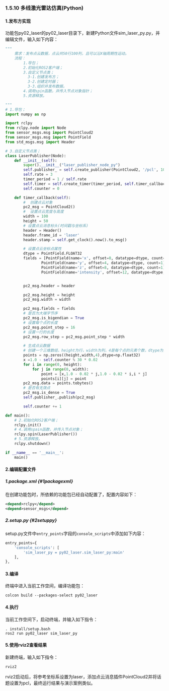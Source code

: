 ### 1.5.10 多线激光雷达仿真\(Python\)

#### 1.发布方实现

功能包py02\_laser的py02\_laser目录下，新建Python文件sim\_laser\_py.py，并编辑文件，输入如下内容：

```py
"""  
    需求：发布点云数据，点云共50行100列，且可以沿X轴周期性运动。
    流程：
        1.导包；
        2.初始化ROS2客户端；
        3.自定义节点类；
          3-1.创建发布方；
          3-2.创建定时器；
          3-3.组织并发布数据。
        4.调用spin函数，并传入节点对象指针；
        5.资源释放。

"""
# 1.导包；
import numpy as np

import rclpy
from rclpy.node import Node
from sensor_msgs.msg import PointCloud2
from sensor_msgs.msg import PointField
from std_msgs.msg import Header

# 3.自定义节点类；
class LaserPublisher(Node):
    def __init__(self):
        super().__init__("laser_publisher_node_py")
        self.publisher_ = self.create_publisher(PointCloud2, '/pcl', 10)
        self.rate = 3
        timer_period = 1 / self.rate
        self.timer = self.create_timer(timer_period, self.timer_callback)
        self.counter = 0

    def timer_callback(self):
        #  创建点云对象
        pc2_msg = PointCloud2()
        #  设置点云宽度与高度
        width = 100
        height = 50
        # 设置点云消息标头(时间戳与坐标系)
        header = Header()
        header.frame_id = 'laser'
        header.stamp = self.get_clock().now().to_msg()

        # 设置点云坐标点属性
        dtype = PointField.FLOAT32
        fields = [PointField(name='x', offset=0, datatype=dtype, count=1),
                PointField(name='y', offset=4, datatype=dtype, count=1),
                PointField(name='z', offset=8, datatype=dtype, count=1),
                PointField(name='intensity', offset=12, datatype=dtype, count=1)]


        pc2_msg.header = header

        pc2_msg.height = height
        pc2_msg.width = width

        pc2_msg.fields = fields
        # 是否为大端字节序
        pc2_msg.is_bigendian = True
        # 设置每个点的长度
        pc2_msg.point_step = 16
        # 设置一行的长度
        pc2_msg.row_step = pc2_msg.point_step * width

        # 生成点云数据
        # 创建一个三维数组，height为行，width为列，4是每个点的元素个数，dtype为元素数据类型
        points = np.zeros((height,width,4),dtype=np.float32)
        x =1.0 - self.counter % 30 * 0.02
        for i in range(0, height):
            for j in range(0, width):
                point = [x,1.0 - 0.02 * j,1.0 - 0.02 * i,i * j]
                points[i][j] = point
        pc2_msg.data = points.tobytes()
        # 是否有无效点
        pc2_msg.is_dense = True
        self.publisher_.publish(pc2_msg)

        self.counter += 1

def main():
    # 2.初始化ROS2客户端；
    rclpy.init()
    # 4.调用spain函数，并传入节点对象；
    rclpy.spin(LaserPublisher())
    # 5.资源释放。 
    rclpy.shutdown()

if __name__ == '__main__':
    main()
```

#### 2.编辑配置文件

##### 1.package.xml {#1packagexml}

在创建功能包时，所依赖的功能包已经自动配置了，配置内容如下：

```xml
<depend>rclpy</depend>
<depend>sensor_msgs</depend>
```

##### 2.setup.py {#2setuppy}

setup.py文件中`entry_points`字段的`console_scripts`中添加如下内容：

```python
entry_points={
    'console_scripts': [
        'sim_laser_py = py02_laser.sim_laser_py:main'
    ],
},
```

#### 3.编译

终端中进入当前工作空间，编译功能包：

```
colcon build --packages-select py02_laser
```

#### 4.执行

当前工作空间下，启动终端，并输入如下指令：

```
. install/setup.bash
ros2 run py02_laser sim_laser_py
```

#### 5.使用rviz2查看结果

新建终端，输入如下指令：

```
rviz2
```

rviz2启动后，将参考坐标系设置为laser，添加点云消息插件PointCloud2并将话题设置为pcl，最终运行结果与演示案例类似。

